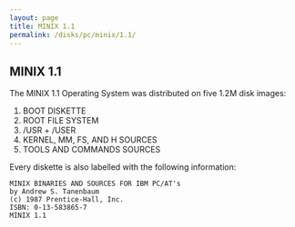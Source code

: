 ```yaml
---
layout: page
title: MINIX 1.1
permalink: /disks/pc/minix/1.1/
---
```


MINIX 1.1
---

The MINIX 1.1 Operating System was distributed on five 1.2M disk images:

 1. BOOT DISKETTE
 2. ROOT FILE SYSTEM
 3. /USR + /USER
 4. KERNEL, MM, FS, AND H SOURCES
 5. TOOLS AND COMMANDS SOURCES

Every diskette is also labelled with the following information:

	MINIX BINARIES AND SOURCES FOR IBM PC/AT's
	by Andrew S. Tanenbaum
	(c) 1987 Prentice-Hall, Inc.
	ISBN: 0-13-583865-7
	MINIX 1.1
